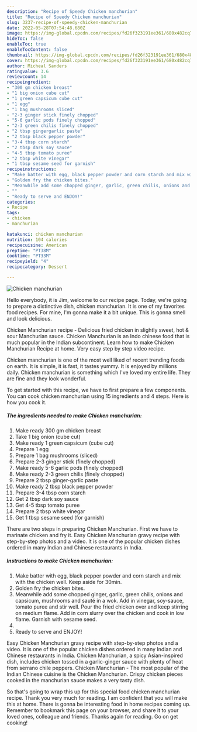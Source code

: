 ```yaml
---
description: "Recipe of Speedy Chicken manchurian"
title: "Recipe of Speedy Chicken manchurian"
slug: 3237-recipe-of-speedy-chicken-manchurian
date: 2022-05-28T07:54:48.680Z
image: https://img-global.cpcdn.com/recipes/fd26f323191ee361/680x482cq70/chicken-manchurian-recipe-main-photo.jpg
hideToc: false
enableToc: true
enableTocContent: false
thumbnail: https://img-global.cpcdn.com/recipes/fd26f323191ee361/680x482cq70/chicken-manchurian-recipe-main-photo.jpg
cover: https://img-global.cpcdn.com/recipes/fd26f323191ee361/680x482cq70/chicken-manchurian-recipe-main-photo.jpg
author: Micheal Sanders
ratingvalue: 3.6
reviewcount: 14
recipeingredient:
- "300 gm chicken breast"
- "1 big onion cube cut"
- "1 green capsicum cube cut"
- "1 egg"
- "1 bag mushrooms sliced"
- "2-3 ginger stick finely chopped"
- "5-6 garlic pods finely chopped"
- "2-3 green chilis finely chopped"
- "2 tbsp gingergarlic paste"
- "2 tbsp black pepper powder"
- "3-4 tbsp corn starch"
- "2 tbsp dark soy sauce"
- "4-5 tbsp tomato puree"
- "2 tbsp white vinegar"
- "1 tbsp sesame seed for garnish"
recipeinstructions:
- "Make batter with egg, black pepper powder and corn starch and mix with the chicken well. Keep aside for 30min."
- "Golden fry the chicken bites."
- "Meanwhile add some chopped ginger, garlic, green chilis, onions and capsicum, mushrooms and sauté in a wok. Add in vinegar, soy-sauce, tomato puree and stir well. Pour the fried chicken over and keep stirring on medium flame. Add in corn slurry over the chicken and cook in low flame. Garnish with sesame seed."
- ""
- "Ready to serve and ENJOY!"
categories:
- Recipe
tags:
- chicken
- manchurian

katakunci: chicken manchurian 
nutrition: 104 calories
recipecuisine: American
preptime: "PT38M"
cooktime: "PT33M"
recipeyield: "4"
recipecategory: Dessert

---
```



![Chicken manchurian](https://img-global.cpcdn.com/recipes/fd26f323191ee361/680x482cq70/chicken-manchurian-recipe-main-photo.jpg)

Hello everybody, it is Jim, welcome to our recipe page. Today, we're going to prepare a distinctive dish, chicken manchurian. It is one of my favorites food recipes. For mine, I'm gonna make it a bit unique. This is gonna smell and look delicious.

Chicken Manchurian recipe - Delicious fried chicken in slightly sweet, hot &amp; sour Manchurian sauce. Chicken Manchurian is an Indo chinese food that is much popular in the Indian subcontinent. Learn how to make Chicken Manchurian Recipe at home. Very easy step by step video recipe.

Chicken manchurian is one of the most well liked of recent trending foods on earth. It is simple, it is fast, it tastes yummy. It is enjoyed by millions daily. Chicken manchurian is something which I've loved my entire life. They are fine and they look wonderful.


To get started with this recipe, we have to first prepare a few components. You can cook chicken manchurian using 15 ingredients and 4 steps. Here is how you cook it.

<!--inarticleads1-->

##### The ingredients needed to make Chicken manchurian:

1. Make ready 300 gm chicken breast
1. Take 1 big onion (cube cut)
1. Make ready 1 green capsicum (cube cut)
1. Prepare 1 egg
1. Prepare 1 bag mushrooms (sliced)
1. Prepare 2-3 ginger stick (finely chopped)
1. Make ready 5-6 garlic pods (finely chopped)
1. Make ready 2-3 green chilis (finely chopped)
1. Prepare 2 tbsp ginger-garlic paste
1. Make ready 2 tbsp black pepper powder
1. Prepare 3-4 tbsp corn starch
1. Get 2 tbsp dark soy sauce
1. Get 4-5 tbsp tomato puree
1. Prepare 2 tbsp white vinegar
1. Get 1 tbsp sesame seed (for garnish)


There are two steps in preparing Chicken Manchurian. First we have to marinate chicken and fry it. Easy Chicken Manchurian gravy recipe with step-by-step photos and a video. It is one of the popular chicken dishes ordered in many Indian and Chinese restaurants in India. 

<!--inarticleads2-->

##### Instructions to make Chicken manchurian:

1. Make batter with egg, black pepper powder and corn starch and mix with the chicken well. Keep aside for 30min.
1. Golden fry the chicken bites.
1. Meanwhile add some chopped ginger, garlic, green chilis, onions and capsicum, mushrooms and sauté in a wok. Add in vinegar, soy-sauce, tomato puree and stir well. Pour the fried chicken over and keep stirring on medium flame. Add in corn slurry over the chicken and cook in low flame. Garnish with sesame seed.
1. 
1. Ready to serve and ENJOY!

Easy Chicken Manchurian gravy recipe with step-by-step photos and a video. It is one of the popular chicken dishes ordered in many Indian and Chinese restaurants in India. Chicken Manchurian, a spicy Asian-inspired dish, includes chicken tossed in a garlic-ginger sauce with plenty of heat from serrano chile peppers. Chicken Manchurian - The most popular of the Indian Chinese cuisine is the Chicken Manchurian. Crispy chicken pieces cooked in the manchurian sauce makes a very tasty dish. 

So that's going to wrap this up for this special food chicken manchurian recipe. Thank you very much for reading. I am confident that you will make this at home. There is gonna be interesting food in home recipes coming up. Remember to bookmark this page on your browser, and share it to your loved ones, colleague and friends. Thanks again for reading. Go on get cooking!
